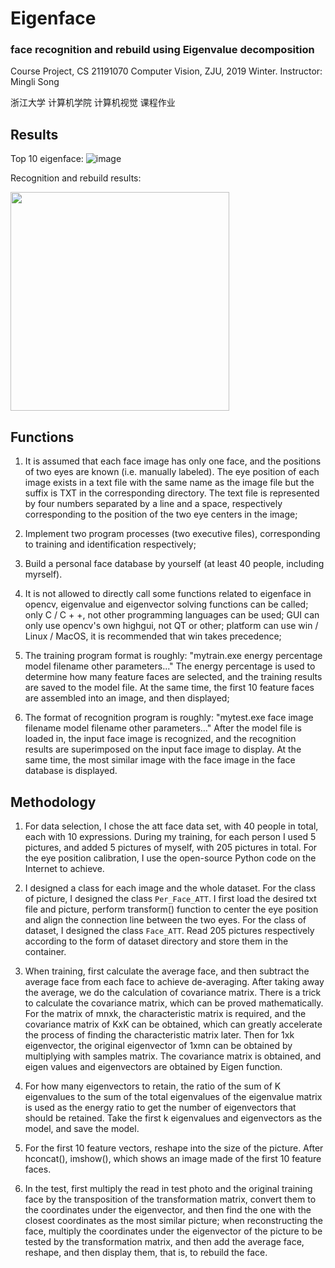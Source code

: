 # Eigenface

### face recognition and rebuild using Eigenvalue decomposition

Course Project, CS 21191070 Computer Vision, ZJU, 2019 Winter. Instructor: Mingli Song

浙江大学 计算机学院 计算机视觉 课程作业



## Results

Top 10 eigenface:
![image](https://github.com/RuiFeiHe/Eigenface/blob/master/top10.png)


Recognition and rebuild results:


<img width="350" height="350" src="https://github.com/RuiFeiHe/Eigenface/blob/master/Eigenface.png"/>


## Functions

1. It is assumed that each face image has only one face, and the positions of two eyes are known (i.e. manually labeled). The eye position of each image exists in a text file with the same name as the image file but the suffix is TXT in the corresponding directory. The text file is represented by four numbers separated by a line and a space, respectively corresponding to the position of the two eye centers in the image;

2. Implement two program processes (two executive files), corresponding to training and identification respectively;

3. Build a personal face database by yourself (at least 40 people, including myrself). 

4. It is not allowed to directly call some functions related to eigenface in opencv, eigenvalue and eigenvector solving functions can be called; only C / C + +, not other programming languages can be used; GUI can only use opencv's own highgui, not QT or other; platform can use win / Linux / MacOS, it is recommended that win takes precedence;

5. The training program format is roughly: "mytrain.exe energy percentage model filename other parameters..." The energy percentage is used to determine how many feature faces are selected, and the training results are saved to the model file. At the same time, the first 10 feature faces are assembled into an image, and then displayed;

6. The format of recognition program is roughly: "mytest.exe face image filename model filename other parameters..." After the model file is loaded in, the input face image is recognized, and the recognition results are superimposed on the input face image to display. At the same time, the most similar image with the face image in the face database is displayed.



## Methodology

1. For data selection, I chose the att face data set, with 40 people in total, each with 10 expressions. During my training, for each person I used 5 pictures, and added 5 pictures of myself, with 205 pictures in total. For the eye position calibration, I use the open-source Python code on the Internet to achieve.

2. I designed a class for each image and the whole dataset. For the class of picture, I designed the class `Per_Face_ATT`. I first load the desired txt file and picture, perform transform() function to center the eye position and align the connection line between the two eyes. For the class of dataset, I designed the class `Face_ATT`. Read 205 pictures respectively according to the form of dataset directory and store them in the container.

3. When training, first calculate the average face, and then subtract the average face from each face to achieve de-averaging. After taking away the average, we do the calculation of covariance matrix. There is a trick to calculate the covariance matrix, which can be proved mathematically. For the matrix of mnxk, the characteristic matrix is required, and the covariance matrix of KxK can be obtained, which can greatly accelerate the process of finding the characteristic matrix later. Then for 1xk eigenvector, the original eigenvector of 1xmn can be obtained by multiplying with samples matrix. The covariance matrix is obtained, and eigen values and eigenvectors are obtained by Eigen function.

4. For how many eigenvectors to retain, the ratio of the sum of K eigenvalues to the sum of the total eigenvalues of the eigenvalue matrix is used as the energy ratio to get the number of eigenvectors that should be retained. Take the first k eigenvalues and eigenvectors as the model, and save the model.

5. For the first 10 feature vectors, reshape into the size of the picture. After hconcat(), imshow(), which shows an image made of the first 10 feature faces.

6. In the test, first multiply the read in test photo and the original training face by the transposition of the transformation matrix, convert them to the coordinates under the eigenvector, and then find the one with the closest coordinates as the most similar picture; when reconstructing the face, multiply the coordinates under the eigenvector of the picture to be tested by the transformation matrix, and then add the average face, reshape, and then display them, that is, to rebuild the face.
